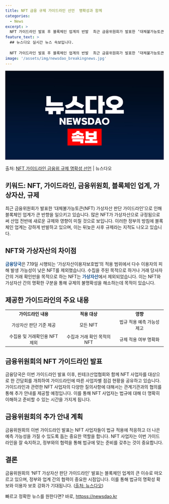 ```yaml
---
title: NFT 금융 규제 가이드라인 선언  명확성과 함께
categories:
  - News
excerpt: >
  NFT 가이드라인 발표 후 블록체인 업계의 반발  최근 금융위원회가 발표한 ‘대체불가능토큰(NFT) 가상자산…
feature_text: >
  ## 뉴스다오 실시간 뉴스 속보입니다.

  NFT 가이드라인 발표 후 블록체인 업계의 반발  최근 금융위원회가 발표한 ‘대체불가능토큰(NFT) 가상자산…
image: '/assets/img/newsdao_breakingnews.jpg'
---
```


![뉴스다오 속보](/assets/img/newsdao_breakingnews.jpg)

<p>출처: <a href="httpss://newsdao.kr/4720" rel="dofollow">NFT 가이드라인 금융위 규제 명확성 선언</a> | 뉴스다오</p>

<h2>키워드: NFT, 가이드라인, 금융위원회, 블록체인 업계, 가상자산, 규제</h2>

<p data-ke-size="size16">최근 금융위원회가 발표한 ‘대체불가능토큰(NFT) 가상자산 판단 가이드라인’으로 인해 블록체인 업계가 큰 반향을 일으키고 있습니다. 많은 NFT가 가상자산으로 규정됨으로써 산업 전반에 새로운 규제와 영향이 미칠 것으로 보입니다. 이러한 정부의 방침에 블록체인 업계는 강하게 반발하고 있으며, 이는 뒤늦은 사후 규제라는 지적도 나오고 있습니다.</p>

<h2 data-ke-size="size26">NFT와 가상자산의 차이점</h2>
<p data-ke-size="size16"><b><span style="color: #1a5490;">금융당국</span></b>은 7.19일 시행되는 ‘가상자산이용자보호법’의 적용 범위에서 다수 이용자의 피해 발생 가능성이 낮은 NFT를 제외했습니다. 수집을 주된 목적으로 하거나 거래 당사자 간의 거래 확인만을 목적으로 하는 NFT는 <b><span style="color: #1a5490;">가상자산</span></b>에서 제외되었습니다. 이는 NFT와 가상자산 간의 명확한 구분을 통해 규제의 불명확성을 해소하는데 목적이 있습니다.</p>

<h2 data-ke-size="size26">제공한 가이드라인의 주요 내용</h2>
<table>
	<tbody>
		<tr>
			<td style="text-align: center; height: 17px;"><b>가이드라인 내용</b></td>
			<td style="text-align: center; height: 17px;"><b>적용 대상</b></td>
			<td style="text-align: center; height: 17px;"><b>영향</b></td>
		</tr>
		<tr>
			<td style="text-align: center; height: 17px;">가상자산 판단 기준 제공</td>
			<td style="text-align: center; height: 17px;">모든 NFT</td>
			<td style="text-align: center; height: 17px;">법규 적용 예측 가능성 제고</td>
		</tr>
		<tr>
			<td style="text-align: center; height: 17px;">수집용 및 거래확인용 NFT 제외</td>
			<td style="text-align: center; height: 17px;">수집과 거래 확인 목적의 NFT</td>
			<td style="text-align: center; height: 17px;">규제 적용 여부 명확화</td>
		</tr>
	</tbody>
</table>

<h2 data-ke-size="size26">금융위원회의 NFT 가이드라인 발표</h2>
<p data-ke-size="size16">금융당국은 이번 가이드라인 발표 이후, 핀테크산업협회와 함께 NFT 사업자를 대상으로 한 간담회를 개최하여 가이드라인에 따른 사업자별 점검 현황을 공유하고 있습니다. 가이드라인과 관련한 NFT 사업자의 다양한 질의사항에 대해서는 관계기관과의 협의를 통해 추가 안내를 제공할 예정입니다. 이를 통해 NFT 사업자는 법규에 대해 더 명확히 이해하고 준비할 수 있는 시간을 가지게 됩니다.</p>

<h2 data-ke-size="size26">금융위원회의 추가 안내 계획</h2>
<p data-ke-size="size16">금융위원회의 이번 가이드라인 발표는 NFT 사업자들이 법규 적용에 적응하고 더 나은 예측 가능성을 가질 수 있도록 돕는 중요한 역할을 합니다. NFT 사업자는 이번 가이드라인을 잘 숙지하고, 정부와의 협력을 통해 법규에 맞는 준비를 갖추는 것이 중요합니다.</p>

<h2 data-ke-size="size26">결론</h2>
<p data-ke-size="size16">금융위원회의 ‘NFT 가상자산 판단 가이드라인’ 발표는 블록체인 업계의 큰 이슈로 떠오르고 있으며, 정부와 업계 간의 협력이 중요한 시점입니다. 이를 통해 법규의 명확성 확보와 이용자 보호 강화가 기대됩니다. (<a href="httpss://newsdao.kr/4720">출처: 뉴스다오</a>)</p> 

빠르고 정확한 뉴스를 원한다면? 바로, <a href="httpss://newsdao.kr" rel="dofollow">httpss://newsdao.kr</a>


